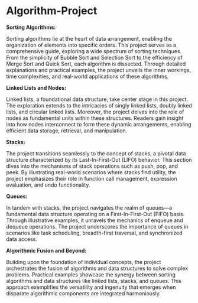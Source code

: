 # Algorithm-Project

**Sorting Algorithms:**

Sorting algorithms lie at the heart of data arrangement, enabling the organization of elements into specific orders. This project serves as a comprehensive guide, exploring a wide spectrum of sorting techniques. From the simplicity of Bubble Sort and Selection Sort to the efficiency of Merge Sort and Quick Sort, each algorithm is dissected. Through detailed explanations and practical examples, the project unveils the inner workings, time complexities, and real-world applications of these algorithms.


**Linked Lists and Nodes:**

Linked lists, a foundational data structure, take center stage in this project. The exploration extends to the intricacies of singly linked lists, doubly linked lists, and circular linked lists. Moreover, the project delves into the role of nodes as fundamental units within these structures. Readers gain insight into how nodes interconnect to form these dynamic arrangements, enabling efficient data storage, retrieval, and manipulation.

 
**Stacks:**

The project transitions seamlessly to the concept of stacks, a pivotal data structure characterized by its Last-In-First-Out (LIFO) behavior. This section dives into the mechanisms of stack operations such as push, pop, and peek. By illustrating real-world scenarios where stacks find utility, the project emphasizes their role in function call management, expression evaluation, and undo functionality.


**Queues:**

In tandem with stacks, the project navigates the realm of queues—a fundamental data structure operating on a First-In-First-Out (FIFO) basis. Through illustrative examples, it unravels the mechanics of enqueue and dequeue operations. The project underscores the importance of queues in scenarios like task scheduling, breadth-first traversal, and synchronized data access.


**Algorithmic Fusion and Beyond:**

Building upon the foundation of individual concepts, the project orchestrates the fusion of algorithms and data structures to solve complex problems. Practical examples showcase the synergy between sorting algorithms and data structures like linked lists, stacks, and queues. This approach exemplifies the versatility and ingenuity that emerges when disparate algorithmic components are integrated harmoniously.
